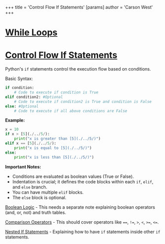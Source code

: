 +++
 title = 'Control Flow If Statements'
[params]
	author = 'Carson West'
+++
# [While Loops](./../while-loops/)
# [Control Flow If Statements](./../control-flow-if-statements/) 
Python's `if` statements control the execution flow based on conditions.

Basic Syntax:

```python
if condition:
    # Code to execute if condition is True
elif condition2: #Optional
    # Code to execute if condition2 is True and condition is False
else: #Optional
    # Code to execute if all above conditions are False

```

**Example:**

```python
x = 10
if x > [5](./../5/):
    print("x is greater than [5](./../5/)")
elif x == [5](./../5/):
    print("x is equal to [5](./../5/)")
else:
    print("x is less than [5](./../5/)")

```

**Important Notes:**

* Conditions are evaluated as boolean values (True or False).
* Indentation is crucial; it defines the code blocks within each `if`, `elif`, and `else` branch.
* You can have multiple `elif` blocks.
* The `else` block is optional.


[Boolean Logic](./../boolean-logic/)  -  This needs a separate note explaining boolean operators (and, or, not) and truth tables.

[Comparison Operators](./../comparison-operators/) - This should cover operators like `==`, `!=`, `>`, `<`, `>=`, `<=`.

[Nested If Statements](./../nested-if-statements/) -  Explaining how to have `if` statements inside other `if` statements.
